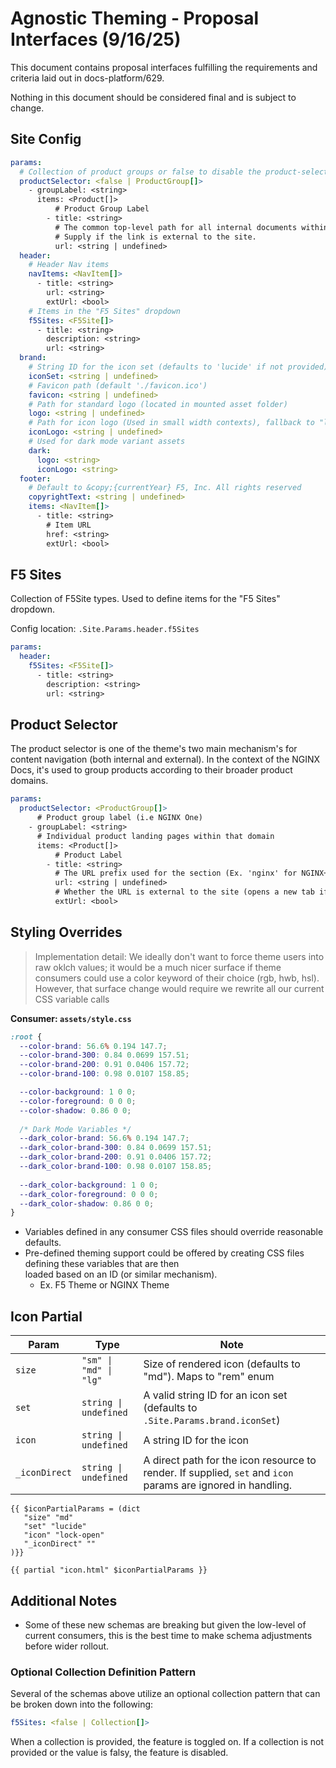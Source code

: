 # Agnostic Theming - Proposal Interfaces (9/16/25)

This document contains proposal interfaces fulfilling the requirements and criteria
laid out in docs-platform/629.

Nothing in this document should be considered final and is subject to change.

## Site Config

```yaml
params:
  # Collection of product groups or false to disable the product-selector
  productSelector: <false | ProductGroup[]> 
    - groupLabel: <string>
      items: <Product[]>
          # Product Group Label
        - title: <string>
          # The common top-level path for all internal documents within a domain; i.e. 'nginx' for NGINX+. 
          # Supply if the link is external to the site.
          url: <string | undefined>
  header:
    # Header Nav items
    navItems: <NavItem[]>
      - title: <string>
        url: <string>
        extUrl: <bool> 
    # Items in the "F5 Sites" dropdown
    f5Sites: <F5Site[]>
      - title: <string>
        description: <string>
        url: <string>
  brand:
    # String ID for the icon set (defaults to 'lucide' if not provided)
    iconSet: <string | undefined>
    # Favicon path (default './favicon.ico')
    favicon: <string | undefined>
    # Path for standard logo (located in mounted asset folder)
    logo: <string | undefined>
    # Path for icon logo (Used in small width contexts), fallback to "logo" if not defined
    iconLogo: <string | undefined>
    # Used for dark mode variant assets 
    dark:
      logo: <string>
      iconLogo: <string>
  footer:
    # Default to &copy;{currentYear} F5, Inc. All rights reserved
    copyrightText: <string | undefined>
    items: <NavItem[]>
      - title: <string>
        # Item URL
        href: <string>
        extUrl: <bool>

```

## F5 Sites

Collection of F5Site types. Used to define items for the "F5 Sites" dropdown.

Config location:  `.Site.Params.header.f5Sites`

```yaml
params:
  header:
    f5Sites: <F5Site[]>
      - title: <string>
        description: <string>
        url: <string>

```

## Product Selector

The product selector is one of the theme's two main mechanism's for content navigation (both internal and external).
In the context of the NGINX Docs, it's used to group products according to their broader product domains. 

```yaml
params:
  productSelector: <ProductGroup[]>
      # Product group label (i.e NGINX One)
    - groupLabel: <string>
      # Individual product landing pages within that domain                
      items: <Product[]>
          # Product Label
        - title: <string>
          # The URL prefix used for the section (Ex. 'nginx' for NGINX+).
          url: <string | undefined>
          # Whether the URL is external to the site (opens a new tab if true)
          extUrl: <bool>

```

## Styling Overrides

> Implementation detail: We ideally don't want to force theme users into raw oklch values; it would be a much nicer
surface if theme consumers could use a color keyword of their choice (rgb, hwb, hsl). However, that surface change
would require we rewrite all our current CSS variable calls

**Consumer: `assets/style.css`**
```css
:root {
  --color-brand: 56.6% 0.194 147.7;
  --color-brand-300: 0.84 0.0699 157.51;
  --color-brand-200: 0.91 0.0406 157.72;
  --color-brand-100: 0.98 0.0107 158.85;

  --color-background: 1 0 0;
  --color-foreground: 0 0 0;
  --color-shadow: 0.86 0 0;
  
  /* Dark Mode Variables */
  --dark_color-brand: 56.6% 0.194 147.7;
  --dark_color-brand-300: 0.84 0.0699 157.51;
  --dark_color-brand-200: 0.91 0.0406 157.72;
  --dark_color-brand-100: 0.98 0.0107 158.85;
  
  --dark_color-background: 1 0 0;
  --dark_color-foreground: 0 0 0;
  --dark_color-shadow: 0.86 0 0;
}
```

* Variables defined in any consumer CSS files should override reasonable defaults.
* Pre-defined theming support could be offered by creating CSS files defining these variables that are then  
  loaded based on an ID (or similar mechanism). 
  * Ex. F5 Theme or NGINX Theme

## Icon Partial

| Param         | Type                   | Note                                                                                                         |
|---------------|------------------------|--------------------------------------------------------------------------------------------------------------|
| `size`        | `"sm" \| "md" \| "lg"` | Size of rendered icon (defaults to "md"). Maps to "rem" enum                                                 |
| `set`         | `string \| undefined`  | A valid string ID for an icon set (defaults to `.Site.Params.brand.iconSet`)                                 |
| `icon`        | `string \| undefined`  | A string ID for the icon                                                                                     |
| `_iconDirect` | `string \| undefined`  | A direct path for the icon resource to render. If supplied, `set` and `icon` params are ignored in handling. |

```go-template
{{ $iconPartialParams = (dict 
   "size" "md"
   "set" "lucide"
   "icon" "lock-open"
   "_iconDirect" ""
)}}

{{ partial "icon.html" $iconPartialParams }}
```

## Additional Notes

* Some of these new schemas are breaking but given the low-level of current consumers, this is the best time to make schema adjustments before wider rollout.

### Optional Collection Definition Pattern

Several of the schemas above utilize an optional collection pattern that can be broken down into the following:

```yaml
f5Sites: <false | Collection[]>
```

When a collection is provided, the feature is toggled on. If a collection is not provided or the value is falsy, the feature is disabled. 

